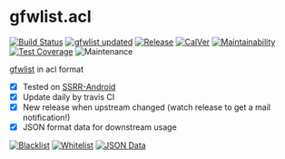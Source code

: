 # gfwlist.acl

[![Build Status](https://travis-ci.com/NateScarlet/gfwlist.acl.svg?branch=master)](https://travis-ci.com/NateScarlet/gfwlist.acl) [![gfwlist updated](https://img.shields.io/github/last-commit/gfwlist/gfwlist.svg?label=gfwlist%20updated)](https://github.com/gfwlist/gfwlist) [![Release](https://img.shields.io/github/release/NateScarlet/gfwlist.acl.svg)](https://github.com/NateScarlet/gfwlist.acl/releases/latest) [![CalVer](https://img.shields.io/badge/calver-YYYY.0M.0D-22bfda.svg)](http://calver.org) [![Maintainability](https://api.codeclimate.com/v1/badges/b98d90257f10f7aedcf2/maintainability)](https://codeclimate.com/github/NateScarlet/gfwlist.acl/maintainability) [![Test Coverage](https://api.codeclimate.com/v1/badges/b98d90257f10f7aedcf2/test_coverage)](https://codeclimate.com/github/NateScarlet/gfwlist.acl/test_coverage) ![Maintenance](https://img.shields.io/maintenance/yes/2019.svg)

[gfwlist] in acl format

- [x] Tested on [SSRR-Android]
- [x] Update daily by travis CI
- [x] New release when upstream changed (watch release to get a mail notification!)
- [x] JSON format data for downstream usage

[![Blacklist](https://img.shields.io/github/size/NateScarlet/gfwlist.acl/gfwlist.acl.svg?label=Blacklist&color=000)](https://raw.githubusercontent.com/NateScarlet/gfwlist.acl/master/gfwlist.acl) [![Whitelist](https://img.shields.io/github/size/NateScarlet/gfwlist.acl/gfwlist.white.acl.svg?label=Whitelist&color=000&logo=text)](https://raw.githubusercontent.com/NateScarlet/gfwlist.acl/master/gfwlist.white.acl)
[![JSON Data](https://img.shields.io/github/size/NateScarlet/gfwlist.acl/gfwlist.acl.json.svg?label=JSON%20Data&color=000&logo=json)](https://raw.githubusercontent.com/NateScarlet/gfwlist.acl/master/gfwlist.acl.json)

[gfwlist]: https://github.com/gfwlist/gfwlist
[ssrr-android]: https://github.com/shadowsocksrr/shadowsocksr-android
